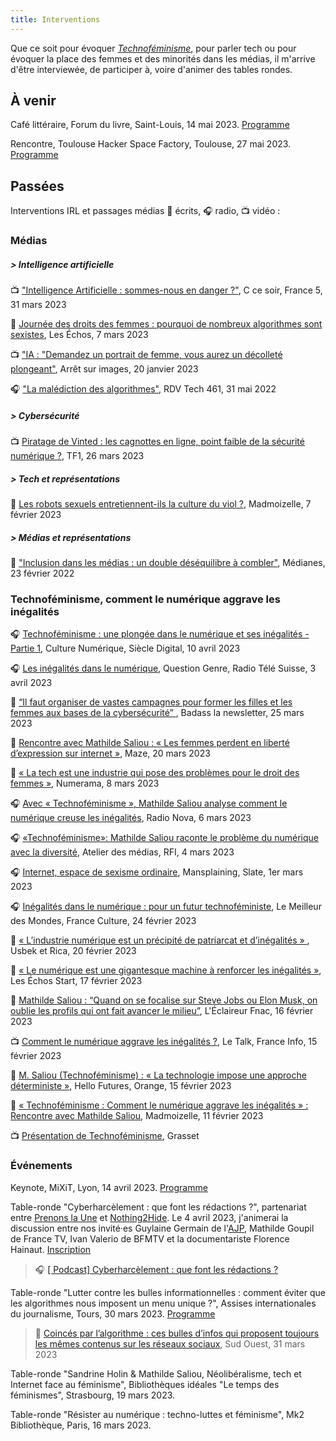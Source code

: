 ```yaml
---
title: Interventions
---
```

Que ce soit pour évoquer [_Technoféminisme_](https://www.grasset.fr/livres/technofeminisme-9782246828822), pour parler tech ou pour évoquer la place des femmes et des minorités dans les médias, il m'arrive d'être interviewée, de participer à, voire d'animer des tables rondes.

## À venir

Café littéraire, Forum du livre, Saint-Louis, 14 mai 2023. [Programme](https://forumlivre.fr/le-forum-2022/)

Rencontre, Toulouse Hacker Space Factory, Toulouse, 27 mai 2023. [Programme](https://23.thsf.net/thsf-2023/schedule/#2023-05-27)

## Passées

Interventions IRL et passages médias 📰 écrits, 🎧 radio, 📺 vidéo :

### Médias
##### > Intelligence artificielle
📺 ["Intelligence Artificielle : sommes-nous en danger ?"](https://www.france.tv/france-5/c-ce-soir/c-ce-soir-saison-3/4725334-intelligence-artificielle-sommes-nous-en-danger.html), C ce soir, France 5, 31 mars 2023

📰 [Journée des droits des femmes : pourquoi de nombreux algorithmes sont sexistes](https://www.lesechos.fr/tech-medias/hightech/journee-de-la-femme-pourquoi-de-nombreux-algorithmes-sont-sexistes-1912930), Les Échos, 7 mars 2023

📺 ["IA : "Demandez un portrait de femme, vous aurez un décolleté plongeant"](https://www.arretsurimages.net/emissions/arret-sur-images/ia-demandez-un-portrait-de-femme-vous-aurez-un-decollete-plongeant), Arrêt sur images, 20 janvier 2023

🎧 ["La malédiction des algorithmes"](https://frenchspin.fr/2022/05/rdv-tech-461-la-malediction-des-algorithmes/), RDV Tech 461, 31 mai 2022

##### > Cybersécurité
📺 [Piratage de Vinted : les cagnottes en ligne, point faible de la sécurité numérique ?](https://www.tf1info.fr/conso/video-piratage-de-vinted-les-cagnottes-en-ligne-point-faible-de-la-securite-numerique-2252084.html), TF1, 26 mars 2023

##### > Tech et représentations
📰 [Les robots sexuels entretiennent-ils la culture du viol ?](https://www.madmoizelle.com/les-robots-sexuels-entretiennent-ils-la-culturel-du-viol-1491411), Madmoizelle, 7 février 2023

##### > Médias et représentations
📰 ["Inclusion dans les médias : un double déséquilibre à combler"](https://www.medianes.org/inclusion-dans-les-medias-un-double-desequilibre-a-combler/), Médianes, 23 février 2022

### Technoféminisme, comment le numérique aggrave les inégalités
🎧 [Technoféminisme : une plongée dans le numérique et ses inégalités - Partie 1](https://shows.acast.com/siecle-digital-culture-numerique/episodes/technofeminisme-une-plongee-dans-le-numerique-et-ses-inegali), Culture Numérique, Siècle Digital, 10 avril 2023

🎧 [Les inégalités dans le numérique](https://www.rts.ch/audio-podcast/2023/audio/les-inegalites-dans-le-numerique-26113900.html), Question Genre, Radio Télé Suisse, 3 avril 2023

📰 [“Il faut organiser de vastes campagnes pour former les filles et les femmes aux bases de la cybersécurité” ](https://87eot.r.ag.d.sendibm3.com/mk/mr/50fMaIvH3r6uz802MfjeUrDweYbrxeaQ2jZEzLA5MpZGLmjaujt712RnT0jXG0A6GZiH6rWN1QxuMtHzLa9dC0Pi6bspfesUMBvPjhdL2RW8Q1nNE8T_uCAxzeoC1gCVOVAzZOav), Badass la newsletter, 25 mars 2023

📰 [Rencontre avec Mathilde Saliou : « Les femmes perdent en liberté d’expression sur internet »](https://maze.fr/2023/03/rencontre-avec-mathilde-saliou-les-femmes-perdent-en-liberte-dexpression-sur-internet/), Maze, 20 mars 2023

📰 [« La tech est une industrie qui pose des problèmes pour le droit des femmes »](https://www.numerama.com/politique/1295330-il-faut-plus-de-figures-de-femmes-associees-a-la-tech-dans-nos-imaginaires.html), Numerama, 8 mars 2023

🎧 [Avec « Technoféminisme », Mathilde Saliou analyse comment le numérique creuse les inégalités](https://www.nova.fr/tech/avec-technofeminisme-mathilde-saliou-analyse-comment-le-numerique-creuse-les-inegalites-219453-06-03-2023/), Radio Nova, 6 mars 2023

🎧 [«Technoféminisme»: Mathilde Saliou raconte le problème du numérique avec la diversité](https://www.rfi.fr/fr/podcasts/atelier-des-m%C3%A9dias/20230304-technof%C3%A9minisme-mathilde-saliou-raconte-le-probl%C3%A8me-du-num%C3%A9rique-avec-la-diversit%C3%A9), Atelier des médias, RFI, 4 mars 2023

🎧 [Internet, espace de sexisme ordinaire](https://www.slate.fr/audio/mansplaining/internet-espace-sexisme-ordinaire-mathilde-saliou-technofeminisme-place-femmes-minorites-internet-109), Mansplaining, Slate, 1er mars 2023

🎧 [Inégalités dans le numérique : pour un futur technoféministe](https://www.radiofrance.fr/franceculture/podcasts/le-meilleur-des-mondes/inegalites-dans-le-numerique-pour-un-futur-technofeministe-7166073), Le Meilleur des Mondes, France Culture, 24 février 2023

📰 [ « L’industrie numérique est un précipité de patriarcat et d’inégalités » ](https://usbeketrica.com/fr/article/l-industrie-du-numerique-est-un-petit-precipite-de-patriarcat-et-de-logique-d-inegalites), Usbek et Rica, 20 février 2023

📰 [« Le numérique est une gigantesque machine à renforcer les inégalités »](https://start.lesechos.fr/societe/egalite-diversite/le-numerique-est-une-gigantesque-machine-a-renforcer-les-inegalites-1907845), Les Échos Start, 17 février 2023

📰 [Mathilde Saliou : “Quand on se focalise sur Steve Jobs ou Elon Musk, on oublie les profils qui ont fait avancer le milieu”](https://leclaireur.fnac.com/article/242118-mathilde-saliou-quand-on-se-focalise-sur-steve-jobs-ou-elon-musk-on-oublie-les-profils-qui-ont-fait-avancer-le-milieu/), L'Éclaireur Fnac, 16 février 2023

📺 [Comment le numérique aggrave les inégalités ?](https://www.radiofrance.fr/franceinfo/podcasts/le-talk-franceinfo/comment-le-numerique-agrave-les-inegalites-9674325), Le Talk, France Info, 15 février 2023

📰 [M. Saliou (Technoféminisme) : « La technologie impose une approche déterministe »](https://hellofuture.orange.com/fr/mathilde-saliou-technofeminisme-la-technologie-impose-une-approche-deterministe/), Hello Futures, Orange, 15 février 2023

📰 [« Technoféminisme : Comment le numérique aggrave les inégalités » : Rencontre avec Mathilde Saliou](https://www.madmoizelle.com/techno-feminisme-comment-le-numerique-aggrave-les-inegalites-rencontre-avec-mathilde-saliou-1493643), Madmoizelle, 11 février 2023

📺 [Présentation de Technoféminisme](https://www.youtube.com/watch?v=DBGSB5oXygg), Grasset

### Événements
Keynote, MiXiT, Lyon, 14 avril 2023. [Programme](https://mixitconf.org/2023)

Table-ronde "Cyberharcèlement : que font les rédactions ?", partenariat entre [Prenons la Une](https://prenonslaune.fr/) et [Nothing2Hide](https://nothing2hide.org/fr/).
Le 4 avril 2023, j'animerai la discussion entre nos invité·es Guylaine Germain de l'[AJP](https://www.ajp.be/), Mathilde Goupil de France TV, Ivan Valerio de BFMTV et la documentariste Florence Hainaut. [Inscription](https://www.helloasso.com/associations/prenons-la-une/evenements/cyberharcelement-que-font-les-redactions)
> 🎧 [[ Podcast] Cyberharcèlement : que font les rédactions ?](https://prenonslaune.fr/2023/04/podcast-cyberharcelement-que-font-les-redactions/)

Table-ronde "Lutter contre les bulles informationnelles : comment éviter que les algorithmes nous imposent un menu unique ?", Assises internationales du journalisme, Tours, 30 mars 2023. [Programme](https://journalisme.com/tours/programmation-assises-de-tours/)
> 📰 [Coincés par l’algorithme : ces bulles d’infos qui proposent toujours les mêmes contenus sur les réseaux sociaux](https://www.sudouest.fr/economie/reseaux-sociaux/coinces-par-l-algorithme-bulles-d-infos-qui-proposent-toujours-les-memes-contenus-sur-les-reseaux-sociaux-14636537.php), Sud Ouest, 31 mars 2023

Table-ronde "Sandrine Holin & Mathilde Saliou, Néolibéralisme, tech et Internet face au féminisme", Bibliothèques idéales "Le temps des féminismes", Strasbourg, 19 mars 2023.

Table-ronde "Résister au numérique : techno-luttes et féminisme", Mk2 Bibliothèque, Paris, 16 mars 2023.